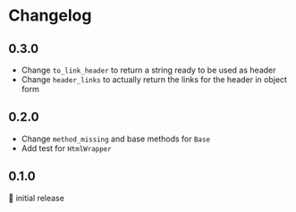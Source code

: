 # Changelog

## 0.3.0

- Change `to_link_header` to return a string ready to be used as header
- Change `header_links` to actually return the links for the header in object form

## 0.2.0

- Change `method_missing` and base methods for `Base`
- Add test for `HtmlWrapper` 

## 0.1.0

:baby: initial release
